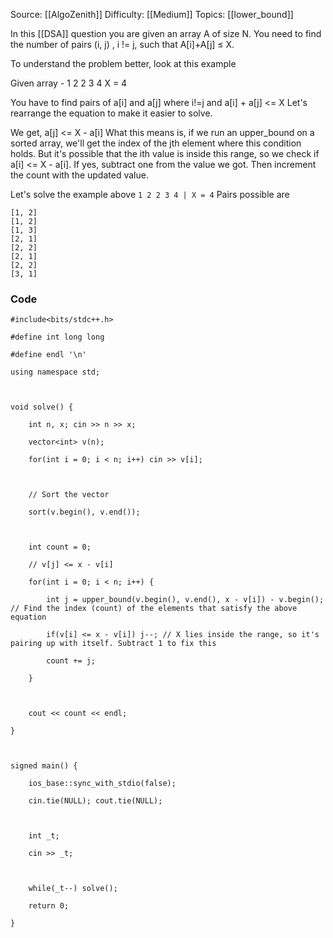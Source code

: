 Source: [[AlgoZenith]]
Difficulty: [[Medium]]
Topics: [[lower_bound]]

In this [[DSA]] question you are given an array A of size N. You need to find the number of pairs (i, j) , i != j, such that A[i]+A[j] ≤ X.

To understand the problem better, look at this example

Given array - 1 2 2 3 4
X = 4

You have to find pairs of a[i] and a[j] where i!=j and a[i] + a[j] <= X
Let's rearrange the equation to make it easier to solve.

We get, a[j] <= X - a[i]
What this means is, if we run an upper_bound on a sorted array, we'll get the index of the jth element where this condition holds. But it's possible that the ith value is inside this range, so we check if a[i] <= X - a[i]. If yes, subtract one from the value we got. Then increment the count with the updated value.

Let's solve the example above
`1 2 2 3 4 | X = 4`
Pairs possible are
```
[1, 2]
[1, 2]
[1, 3]
[2, 1]
[2, 2]
[2, 1]
[2, 2]
[3, 1]
```

### Code 
```
#include<bits/stdc++.h>

#define int long long

#define endl '\n'

using namespace std;

  

void solve() {

    int n, x; cin >> n >> x;

    vector<int> v(n);

    for(int i = 0; i < n; i++) cin >> v[i];

  

    // Sort the vector

    sort(v.begin(), v.end());

  

    int count = 0;

    // v[j] <= x - v[i]

    for(int i = 0; i < n; i++) {

        int j = upper_bound(v.begin(), v.end(), x - v[i]) - v.begin(); // Find the index (count) of the elements that satisfy the above equation

        if(v[i] <= x - v[i]) j--; // X lies inside the range, so it's pairing up with itself. Subtract 1 to fix this

        count += j;

    }

  

    cout << count << endl;

}

  

signed main() {

    ios_base::sync_with_stdio(false);

    cin.tie(NULL); cout.tie(NULL);

  

    int _t;

    cin >> _t;

  

    while(_t--) solve();

    return 0;

}
```